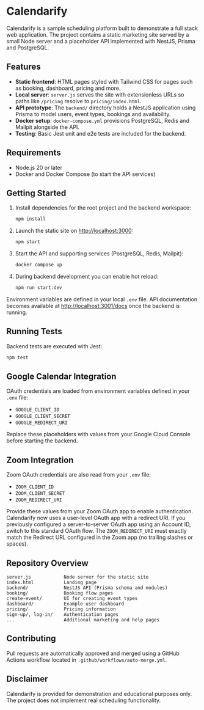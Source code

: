 # Calendarify

Calendarify is a sample scheduling platform built to demonstrate a full stack web application. The project contains a static marketing site served by a small Node server and a placeholder API implemented with NestJS, Prisma and PostgreSQL.

## Features

- **Static frontend**: HTML pages styled with Tailwind CSS for pages such as booking, dashboard, pricing and more.
- **Local server**: `server.js` serves the site with extensionless URLs so paths like `/pricing` resolve to `pricing/index.html`.
- **API prototype**: The `backend/` directory holds a NestJS application using Prisma to model users, event types, bookings and availability.
- **Docker setup**: `docker-compose.yml` provisions PostgreSQL, Redis and Mailpit alongside the API.
- **Testing**: Basic Jest unit and e2e tests are included for the backend.

## Requirements

- Node.js 20 or later
- Docker and Docker Compose (to start the API services)

## Getting Started

1. Install dependencies for the root project and the backend workspace:
   ```bash
   npm install
   ```
2. Launch the static site on <http://localhost:3000>:
   ```bash
   npm start
   ```
3. Start the API and supporting services (PostgreSQL, Redis, Mailpit):
   ```bash
   docker compose up
   ```
4. During backend development you can enable hot reload:
   ```bash
   npm run start:dev
   ```

Environment variables are defined in your local `.env` file. API documentation becomes available at <http://localhost:3001/docs> once the backend is running.

## Running Tests

Backend tests are executed with Jest:

```bash
npm test
```

## Google Calendar Integration

OAuth credentials are loaded from environment variables defined in your `.env` file:

- `GOOGLE_CLIENT_ID`
- `GOOGLE_CLIENT_SECRET`
- `GOOGLE_REDIRECT_URI`

Replace these placeholders with values from your Google Cloud Console before starting the backend.

## Zoom Integration

Zoom OAuth credentials are also read from your `.env` file:

- `ZOOM_CLIENT_ID`
- `ZOOM_CLIENT_SECRET`
- `ZOOM_REDIRECT_URI`

Provide these values from your Zoom OAuth app to enable authentication. Calendarify now uses a user-level OAuth app with a redirect URI. If you previously configured a server-to-server OAuth app using an Account ID, switch to this standard OAuth flow.
The `ZOOM_REDIRECT_URI` must exactly match the Redirect URL configured in the Zoom app (no trailing slashes or spaces).

## Repository Overview

```
server.js            Node server for the static site
index.html           Landing page
backend/             NestJS API (Prisma schema and modules)
booking/             Booking flow pages
create-event/        UI for creating event types
dashboard/           Example user dashboard
pricing/             Pricing information
sign-up/, log-in/    Authentication pages
...                  Additional marketing and help pages
```

## Contributing

Pull requests are automatically approved and merged using a GitHub Actions workflow located in `.github/workflows/auto-merge.yml`.

## Disclaimer

Calendarify is provided for demonstration and educational purposes only. The project does not implement real scheduling functionality.

